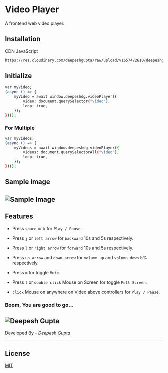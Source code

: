 # Video Player

A frontend web video player.

## Installation

CDN JavaScript

```bash
https://res.cloudinary.com/deepeshgupta/raw/upload/v1657472610/deepeshgupta/video-player/js/video-player-0.0.23_xll8pb.js
```

## Initialize

```bash
var myVideo;
(async () => {
    myVideo = await window.deepeshdg.videoPlayer({
        video: document.querySelector("video"),
        loop: true,
    });
})();
```

### For Multiple

```bash
var myVideos;
(async () => {
    myVideos = await window.deepeshdg.videoPlayer({
        videos: document.querySelectorAll("video"),
        loop: true,
    });
})();
```

## Sample image

## ![Sample Image](https://res.cloudinary.com/deepeshgupta/image/upload/v1657291974/deepeshgupta/video-player/images/sample_ynqo63.png)

## Features

-   Press `space` or `k` for `Play / Pause`.

-   Press `j` or `left arrow` for `backward` 10s and 5s respectively.

-   Press `l` or `right arrow` for `forward` 10s and 5s respectively.

-   Press `up arrow` and `down arrow` for `volumn up` and `volumn down` 5% respectively.

-   Press `m` for toggle `Mute`.

-   Press `f` or `double click` Mouse on Screen for toggle `Full Screen`.

-   `click` Mouse on anywhere on Video above controllers for `Play / Pause`.

### Boom, You are good to go...

## ![Deepesh Gupta](https://res.cloudinary.com/deepeshgupta/image/upload/v1657209567/deepeshgupta/facebook_cover_tsvhy3.png)

Developed By - _Deepesh Gupta_

---

## License

[MIT](https://choosealicense.com/licenses/mit/)
